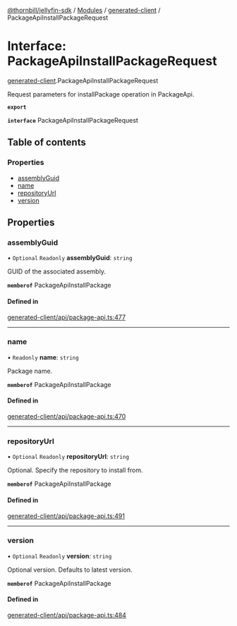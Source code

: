 [@thornbill/jellyfin-sdk](../README.md) / [Modules](../modules.md) / [generated-client](../modules/generated_client.md) / PackageApiInstallPackageRequest

# Interface: PackageApiInstallPackageRequest

[generated-client](../modules/generated_client.md).PackageApiInstallPackageRequest

Request parameters for installPackage operation in PackageApi.

**`export`**

**`interface`** PackageApiInstallPackageRequest

## Table of contents

### Properties

- [assemblyGuid](generated_client.PackageApiInstallPackageRequest.md#assemblyguid)
- [name](generated_client.PackageApiInstallPackageRequest.md#name)
- [repositoryUrl](generated_client.PackageApiInstallPackageRequest.md#repositoryurl)
- [version](generated_client.PackageApiInstallPackageRequest.md#version)

## Properties

### assemblyGuid

• `Optional` `Readonly` **assemblyGuid**: `string`

GUID of the associated assembly.

**`memberof`** PackageApiInstallPackage

#### Defined in

[generated-client/api/package-api.ts:477](https://github.com/thornbill/jellyfin-sdk-typescript/blob/b5d0506/src/generated-client/api/package-api.ts#L477)

___

### name

• `Readonly` **name**: `string`

Package name.

**`memberof`** PackageApiInstallPackage

#### Defined in

[generated-client/api/package-api.ts:470](https://github.com/thornbill/jellyfin-sdk-typescript/blob/b5d0506/src/generated-client/api/package-api.ts#L470)

___

### repositoryUrl

• `Optional` `Readonly` **repositoryUrl**: `string`

Optional. Specify the repository to install from.

**`memberof`** PackageApiInstallPackage

#### Defined in

[generated-client/api/package-api.ts:491](https://github.com/thornbill/jellyfin-sdk-typescript/blob/b5d0506/src/generated-client/api/package-api.ts#L491)

___

### version

• `Optional` `Readonly` **version**: `string`

Optional version. Defaults to latest version.

**`memberof`** PackageApiInstallPackage

#### Defined in

[generated-client/api/package-api.ts:484](https://github.com/thornbill/jellyfin-sdk-typescript/blob/b5d0506/src/generated-client/api/package-api.ts#L484)
